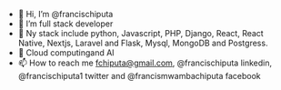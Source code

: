 - 👋 Hi, I’m @francischiputa
- 👀 I’m full stack developer 
- 🌱 Ny stack include python, Javascript, PHP, Django, React, React Native, Nextjs, Laravel and Flask, Mysql, MongoDB and Postgress.
- 💞️ Cloud computingand AI 
- 📫 How to reach me fchiputa@gmail.com, @francischiputa linkedin, @francischiputa1 twitter and @francismwambachiputa facebook

<!---
francischiputa/francischiputa is a ✨ special ✨ repository because its `README.md` (this file) appears on your GitHub profile.
You can click the Preview link to take a look at your changes.
--->
